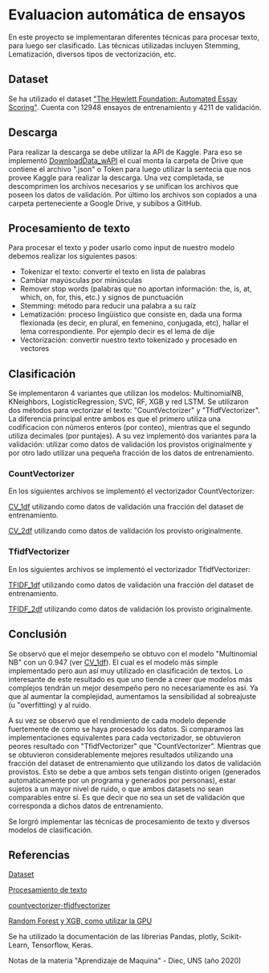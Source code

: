 # Evaluacion automática de ensayos

En este proyecto se implementaran diferentes técnicas para procesar texto, para luego ser clasificado. Las técnicas utilizadas incluyen Stemming, Lematización, diversos tipos de vectorización, etc.

## Dataset
Se ha utilizado el dataset ["The Hewlett Foundation: Automated Essay Scoring"](https://www.kaggle.com/c/asap-aes). Cuenta con 12948 ensayos de entrenamiento y 4211 de validación.

## Descarga
Para realizar la descarga se debe utilizar la API de Kaggle. Para eso se implementó [DownloadData_wAPI](https://github.com/GastonRAraujo/Materia-Ap_Maq/blob/master/Proyecto_Final/DownloadData_wAPI.ipynb) el cual monta la carpeta de Drive que contiene el archivo ".json" o Token
para luego utilizar la sentecia que nos provee Kaggle para realizar la descarga. Una vez completada, se descomprimen los archivos necesarios y se unifican los archivos que poseen los datos de validación. Por último los archivos son copiados a una carpeta perteneciente a Google Drive, y subibos a GitHub.

## Procesamiento de texto
Para procesar el texto y poder usarlo como input de nuestro modelo debemos realizar los siguientes pasos:

* Tokenizar el texto: convertir el texto en lista de palabras
* Cambiar mayúsculas por minúsculas
* Remover stop words (palabras que no aportan información: the, is, at, which, on, for, this, etc.) y signos de punctuación
* Stemming: método para reducir una palabra a su raíz
* Lematización: proceso lingüístico que consiste en, dada una forma flexionada (es decir, en plural, en femenino, conjugada, etc), hallar el lema correspondiente. Por ejemplo decir es el lema de dije
* Vectorización: convertir nuestro texto tokenizado y procesado en vectores

## Clasificación
Se implementaron 4 variantes que utilizan los modelos: MultinomialNB,	KNeighbors,	LogisticRegression,	SVC,	RF, XGB y	red LSTM. Se utilizaron dos métodos para vectorizar el texto: "CountVectorizer" y "TfidfVectorizer". La diferencia principal entre ambos es que el primero utiliza una codificacion con números enteros (por conteo), mientras que el segundo utiliza decimales (por puntajes). 
A su vez implementó dos variantes para la validación: utilizar como datos de validación los provistos originalmente y por otro lado utilizar una pequeña fracción de los datos de entrenamiento.

### CountVectorizer 
En los siguientes archivos se implementó el vectorizador CountVectorizer:

[CV_1df](https://github.com/GastonRAraujo/Materia-Ap_Maq/blob/master/Proyecto_Final/CV_1df.ipynb) utilizando como datos de validación una fracción del dataset de entrenamiento.

[CV_2df](https://github.com/GastonRAraujo/Materia-Ap_Maq/blob/master/Proyecto_Final/CV_2df.ipynb) utilizando como datos de validación los provisto originalmente.


### TfidfVectorizer
En los siguientes archivos se implementó el vectorizador TfidfVectorizer:

[TFIDF_1df](https://github.com/GastonRAraujo/Materia-Ap_Maq/blob/master/Proyecto_Final/TFIDF_1df.ipynb) utilizando como datos de validación una fracción del dataset de entrenamiento.

[TFIDF_2df](https://github.com/GastonRAraujo/Materia-Ap_Maq/blob/master/Proyecto_Final/TFIDF_2df.ipynb) utilizando como datos de validación los provisto originalmente.


## Conclusión
Se observó que el mejor desempeño se obtuvo con el modelo "Multinomial NB" con un 0.947 (ver [CV_1df](https://github.com/GastonRAraujo/Materia-Ap_Maq/blob/master/Proyecto_Final/CV_1df.ipynb)). El cual es el modelo más simple implementado pero aun así muy utilizado en clasificación de textos. Lo interesante de este resultado es que uno tiende a creer que modelos más complejos tendrán un mejor desempeño pero no necesariamente es así. Ya que al aumentar la complejidad, aumentamos la sensibilidad al sobreajuste (u "overfitting) y al ruido.

A su vez se observó que el rendimiento de cada modelo depende fuertemente de como se haya procesado los datos. Si comparamos las implementaciones equivalentes para cada vectorizador, se obtuvieron peores resultado con "TfidfVectorizer" que "CountVectorizer". Mientras que se obtuvieron considerablemente mejores resultados utilizando una fracción del dataset de entrenamiento que utilizando los datos de validación provistos. Esto se debe a que ambos sets tengan distinto origen (generados automaticamente por un programa y generados por personas), estar sujetos a un mayor nivel de ruido, o que ambos datasets no sean comparables entre sí. Es que decir que no sea un set de validación que corresponda a dichos datos de entrenamiento.

Se lorgró implementar las técnicas de procesamiento de texto y diversos modelos de clasificación.

## Referencias

[Dataset](https://www.kaggle.com/c/asap-aes)

[Procesamiento de texto](https://www.kaggle.com/sudalairajkumar/getting-started-with-text-preprocessing/notebook#Spelling-Correction)

[countvectorizer-tfidfvectorizer](https://www.kaggle.com/adamschroeder/countvectorizer-tfidfvectorizer-predict-comments)

[Random Forest y XGB, como utilizar la GPU](https://medium.datadriveninvestor.com/increasing-the-power-of-xgboost-with-the-use-of-google-colabs-gpu-230f11fcdea4)

Se ha utilizado la documentación de las librerias Pandas, plotly, Scikit-Learn, Tensorflow, Keras.

Notas de la materia "Aprendizaje de Maquina" - Diec, UNS (año 2020)
